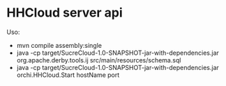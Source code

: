 HHCloud server api
======================

Uso:

 - mvn compile assembly:single
 - java -cp target/SucreCloud-1.0-SNAPSHOT-jar-with-dependencies.jar  org.apache.derby.tools.ij src/main/resources/schema.sql
 - java -cp target/SucreCloud-1.0-SNAPSHOT-jar-with-dependencies.jar orchi.HHCloud.Start hostName port


